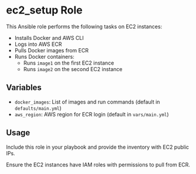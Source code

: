 # ec2_setup Role

This Ansible role performs the following tasks on EC2 instances:

- Installs Docker and AWS CLI
- Logs into AWS ECR
- Pulls Docker images from ECR
- Runs Docker containers:
  - Runs `image1` on the first EC2 instance
  - Runs `image2` on the second EC2 instance

## Variables

- `docker_images`: List of images and run commands (default in `defaults/main.yml`)
- `aws_region`: AWS region for ECR login (default in `vars/main.yml`)

## Usage

Include this role in your playbook and provide the inventory with EC2 public IPs.

Ensure the EC2 instances have IAM roles with permissions to pull from ECR.
